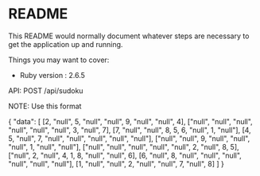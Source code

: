 # README

This README would normally document whatever steps are necessary to get the
application up and running.

Things you may want to cover:

* Ruby version : 2.6.5

API: POST /api/sudoku

NOTE: Use this format

{
  "data":
    [
      [2, "null", 5, "null", "null", 9, "null", "null", 4],
      ["null", "null", "null", "null", "null", "null", 3, "null", 7],
      [7, "null", "null", 8, 5, 6, "null", 1, "null"],
      [4, 5, "null", 7, "null", "null", "null", "null", "null"],
      ["null", "null", 9, "null", "null", "null", 1, "null", "null"],
      ["null", "null", "null", "null", "null", 2, "null", 8, 5],
      ["null", 2, "null", 4, 1, 8, "null", "null", 6],
      [6, "null", 8, "null", "null", "null", "null", "null", "null"],
      [1, "null", "null", 2, "null", "null", 7, "null", 8]
    ]
}